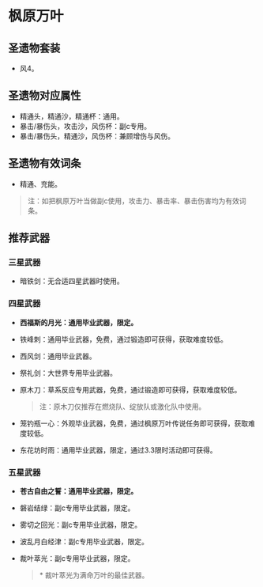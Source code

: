 
# 枫原万叶

## 圣遗物套装

- 风4。

## 圣遗物对应属性

- 精通头，精通沙，精通杯：通用。
- 暴击/暴伤头，攻击沙，风伤杯：副c专用。
- 暴击/暴伤头，精通沙，风伤杯：兼顾增伤与风伤。

## 圣遗物有效词条

- 精通、充能。

> 注：如把枫原万叶当做副c使用，攻击力、暴击率、暴击伤害均为有效词条。  

## 推荐武器

### 三星武器

- 暗铁剑：无合适四星武器时使用。

### 四星武器

- **西福斯的月光：通用毕业武器，限定。**
- 铁峰刺：通用毕业武器，免费，通过锻造即可获得，获取难度较低。
- 西风剑：通用毕业武器。
- 祭礼剑：大世界专用毕业武器。
- 原木刀：草系反应专用武器，免费，通过锻造即可获得，获取难度较低。

  > 注：原木刀仅推荐在燃烧队、绽放队或激化队中使用。  

- 笼钓瓶一心：外观毕业武器，免费，通过枫原万叶传说任务即可获得，获取难度较低。
- 东花坊时雨：通用毕业武器，限定，通过3.3限时活动即可获得。

### 五星武器

- **苍古自由之誓：通用毕业武器，限定。**
- 磐岩结绿：副c专用毕业武器，限定。
- 雾切之回光：副c专用毕业武器，限定。
- 波乱月白经津：副c专用毕业武器，限定。
- 裁叶萃光：副c专用毕业武器，限定。

  > \* 裁叶萃光为满命万叶的最佳武器。  
